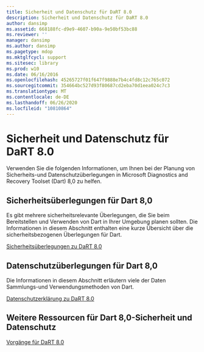 ```yaml
---
title: Sicherheit und Datenschutz für DaRT 8.0
description: Sicherheit und Datenschutz für DaRT 8.0
author: dansimp
ms.assetid: 668188fc-d9e9-4607-b90a-9e50bf53bc88
ms.reviewer: ''
manager: dansimp
ms.author: dansimp
ms.pagetype: mdop
ms.mktglfcycl: support
ms.sitesec: library
ms.prod: w10
ms.date: 06/16/2016
ms.openlocfilehash: 45265727f01f647f9888e7b4c4fd8c12c765c072
ms.sourcegitcommit: 354664bc527d93f80687cd2eba70d1eea024c7c3
ms.translationtype: MT
ms.contentlocale: de-DE
ms.lasthandoff: 06/26/2020
ms.locfileid: "10810864"
---
```

# Sicherheit und Datenschutz für DaRT 8.0


Verwenden Sie die folgenden Informationen, um Ihnen bei der Planung von Sicherheits-und Datenschutzüberlegungen in Microsoft Diagnostics and Recovery Toolset (Dart) 8,0 zu helfen.

## Sicherheitsüberlegungen für Dart 8,0


Es gibt mehrere sicherheitsrelevante Überlegungen, die Sie beim Bereitstellen und Verwenden von Dart in Ihrer Umgebung planen sollten. Die Informationen in diesem Abschnitt enthalten eine kurze Übersicht über die sicherheitsbezogenen Überlegungen für Dart.

[Sicherheitsüberlegungen zu DaRT 8.0](security-considerations-for-dart-80--dart-8.md)

## Datenschutzüberlegungen für Dart 8,0


Die Informationen in diesem Abschnitt erläutern viele der Daten Sammlungs-und Verwendungsmethoden von Dart.

[Datenschutzerklärung zu DaRT 8.0](dart-80-privacy-statement-dart-8.md)

## Weitere Ressourcen für Dart 8,0-Sicherheit und Datenschutz


[Vorgänge für DaRT 8.0](operations-for-dart-80-dart-8.md)

 

 





